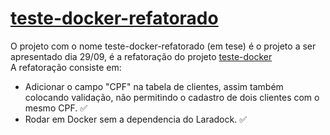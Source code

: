 # <a href="https://github.com/MuriloVetrin/Projetos-Gazin/tree/main/LARAVEL/teste-docker-refatorado"> teste-docker-refatorado</a>

O projeto com o nome teste-docker-refatorado (em tese) é o projeto a ser apresentado dia 29/09, é a refatoração do projeto <a href="https://github.com/MuriloVetrin/Projetos-Gazin/tree/main/DOCKER">teste-docker</a> <br>
A refatoração consiste em:

- Adicionar o campo "CPF" na tabela de clientes, assim também colocando validação, não permitindo o cadastro de dois clientes com o mesmo CPF. :white_check_mark:
- Rodar em Docker sem a dependencia do Laradock. :white_check_mark:

